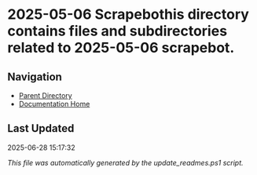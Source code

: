 # 2025-05-06 Scrapebothis directory contains files and subdirectories related to 2025-05-06 scrapebot.

## Navigation

- [Parent Directory](../)
- [Documentation Home](../../)

## Last Updated

2025-06-28 15:17:32

*This file was automatically generated by the update_readmes.ps1 script.*


